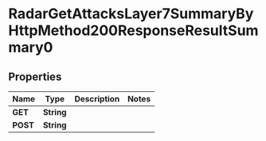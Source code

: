 

# RadarGetAttacksLayer7SummaryByHttpMethod200ResponseResultSummary0


## Properties

| Name | Type | Description | Notes |
|------------ | ------------- | ------------- | -------------|
|**GET** | **String** |  |  |
|**POST** | **String** |  |  |



